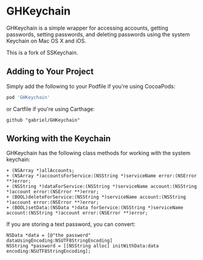 # GHKeychain

GHKeychain is a simple wrapper for accessing accounts, getting passwords, setting passwords, and deleting passwords using the system Keychain on Mac OS X and iOS.

This is a fork of SSKeychain.

## Adding to Your Project

Simply add the following to your Podfile if you're using CocoaPods:

``` ruby
pod 'GHKeychain'
```

or Cartfile if you're using Carthage:

```
github "gabriel/GHKeychain"
```

## Working with the Keychain

GHKeychain has the following class methods for working with the system keychain:

```objc
+ (NSArray *)allAccounts;
+ (NSArray *)accountsForService:(NSString *)serviceName error:(NSError **)error;
+ (NSString *)dataForService:(NSString *)serviceName account:(NSString *)account error:(NSError **)error;
+ (BOOL)deleteForService:(NSString *)serviceName account:(NSString *)account error:(NSError **)error;
+ (BOOL)setData:(NSData *)data forService:(NSString *)serviceName account:(NSString *)account error:(NSError **)error;
```

If you are storing a text password, you can convert:

```objc
NSData *data = [@"the password" dataUsingEncoding:NSUTF8StringEncoding]
NSString *password = [[NSString alloc] initWithData:data encoding:NSUTF8StringEncoding];
```
